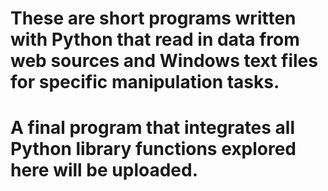 # These are short programs written with Python that read in data from web sources and Windows text files for specific manipulation tasks. 
# A final program that integrates all Python library functions explored here will be uploaded.
